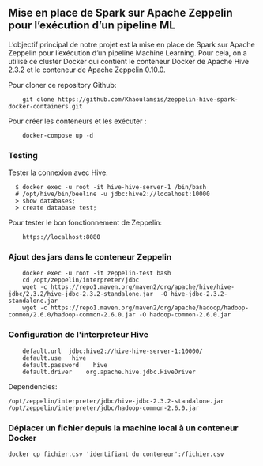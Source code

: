 
## Mise en place de Spark sur Apache Zeppelin pour l’exécution d’un pipeline ML

L’objectif principal de notre projet est la mise en place de Spark sur Apache Zeppelin pour l’exécution d’un pipeline Machine Learning. Pour cela, on a utilisé ce cluster Docker qui contient le conteneur Docker de Apache Hive 2.3.2 et le conteneur de Apache Zeppelin 0.10.0.


Pour cloner ce repository Github:
```
    git clone https://github.com/Khaoulamsis/zeppelin-hive-spark-docker-containers.git
```

Pour créer les conteneurs et les exécuter : 
```
    docker-compose up -d
```


### Testing

Tester la connexion avec Hive:
```
  $ docker exec -u root -it hive-hive-server-1 /bin/bash
  # /opt/hive/bin/beeline -u jdbc:hive2://localhost:10000
  > show databases;
  > create database test;
```

Pour tester le bon fonctionnement de Zeppelin:
```
    https://localhost:8080
```

### Ajout des jars dans le conteneur Zeppelin
```
    docker exec -u root -it zeppelin-test bash
    cd /opt/zeppelin/interpreter/jdbc
    wget -c https://repo1.maven.org/maven2/org/apache/hive/hive-jdbc/2.3.2/hive-jdbc-2.3.2-standalone.jar  -O hive-jdbc-2.3.2-standalone.jar 
    wget -c https://repo1.maven.org/maven2/org/apache/hadoop/hadoop-common/2.6.0/hadoop-common-2.6.0.jar -O hadoop-common-2.6.0.jar
```

### Configuration de l'interpreteur Hive
```
    default.url  jdbc:hive2://hive-hive-server-1:10000/
    default.use   hive
    default.password    hive
    default.driver    org.apache.hive.jdbc.HiveDriver
```
Dependencies: 

``` 
/opt/zeppelin/interpreter/jdbc/hive-jdbc-2.3.2-standalone.jar
/opt/zeppelin/interpreter/jdbc/hadoop-common-2.6.0.jar
```

### Déplacer un fichier depuis la machine local à un conteneur Docker

``` 
docker cp fichier.csv 'identifiant du conteneur':/fichier.csv
```

